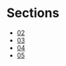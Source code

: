 # Sections

-   [02](Section02.md)
-   [03](Section03.md)
-   [04](Section04.md)
-   [05](Section05.md)
